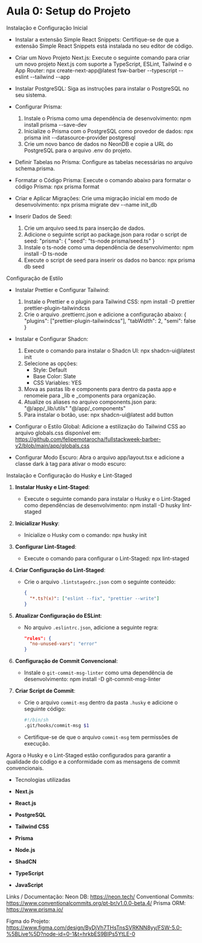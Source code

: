 # Aula 0: Setup do Projeto

Instalação e Configuração Inicial

- Instalar a extensão Simple React Snippets: Certifique-se de que a extensão Simple React Snippets está instalada no seu editor de código.

- Criar um Novo Projeto Next.js: Execute o seguinte comando para criar um novo projeto Next.js com suporte a TypeScript, ESLint, Tailwind e o App Router:
  npx create-next-app@latest fsw-barber --typescript --eslint --tailwind --app

- Instalar PostgreSQL: Siga as instruções para instalar o PostgreSQL no seu sistema.

- Configurar Prisma:
  1. Instale o Prisma como uma dependência de desenvolvimento:
     npm install prisma --save-dev
  2. Inicialize o Prisma com o PostgreSQL como provedor de dados:
     npx prisma init --datasource-provider postgresql
  3. Crie um novo banco de dados no NeonDB e copie a URL do PostgreSQL para o arquivo .env do projeto.

- Definir Tabelas no Prisma: Configure as tabelas necessárias no arquivo schema.prisma.

- Formatar o Código Prisma: Execute o comando abaixo para formatar o código Prisma:
  npx prisma format

- Criar e Aplicar Migrações: Crie uma migração inicial em modo de desenvolvimento:
  npx prisma migrate dev --name init_db

- Inserir Dados de Seed:
  1. Crie um arquivo seed.ts para inserção de dados.
  2. Adicione o seguinte script ao package.json para rodar o script de seed:
     "prisma": {
       "seed": "ts-node prisma/seed.ts"
     }
  3. Instale o ts-node como uma dependência de desenvolvimento:
     npm install -D ts-node
  4. Execute o script de seed para inserir os dados no banco:
     npx prisma db seed

Configuração de Estilo

- Instalar Prettier e Configurar Tailwind:
  1. Instale o Prettier e o plugin para Tailwind CSS:
     npm install -D prettier prettier-plugin-tailwindcss
  2. Crie o arquivo .prettierrc.json e adicione a configuração abaixo:
     {
       "plugins": ["prettier-plugin-tailwindcss"],
       "tabWidth": 2,
       "semi": false
     }

- Instalar e Configurar Shadcn:
  1. Execute o comando para instalar o Shadcn UI:
     npx shadcn-ui@latest init
  2. Selecione as opções:
     - Style: Default
     - Base Color: Slate
     - CSS Variables: YES
  3. Mova as pastas lib e components para dentro da pasta app e renomeie para _lib e _components para organização.
  4. Atualize os aliases no arquivo components.json para:
     "@/app/_lib/utils"
     "@/app/_components"
  5. Para instalar o botão, use:
     npx shadcn-ui@latest add button

- Configurar o Estilo Global: Adicione a estilização do Tailwind CSS ao arquivo globals.css disponível em: https://github.com/felipemotarocha/fullstackweek-barber-v2/blob/main/app/globals.css

- Configurar Modo Escuro: Abra o arquivo app/layout.tsx e adicione a classe dark à tag <html> para ativar o modo escuro:
  <html className="dark">


Instalação e Configuração do Husky e Lint-Staged

1. **Instalar Husky e Lint-Staged**:
   - Execute o seguinte comando para instalar o Husky e o Lint-Staged como dependências de desenvolvimento:
     npm install -D husky lint-staged

2. **Inicializar Husky**:
   - Inicialize o Husky com o comando:
     npx husky init

3. **Configurar Lint-Staged**:
   - Execute o comando para configurar o Lint-Staged:
     npx lint-staged

4. **Criar Configuração do Lint-Staged**:
   - Crie o arquivo `.lintstagedrc.json` com o seguinte conteúdo:
     ```json
     {
       "*.ts?(x)": ["eslint --fix", "prettier --write"]
     }
     ```

5. **Atualizar Configuração do ESLint**:
   - No arquivo `.eslintrc.json`, adicione a seguinte regra:
     ```json
     "rules": {
       "no-unused-vars": "error"
     }
     ```

6. **Configuração de Commit Convencional**:
   - Instale o `git-commit-msg-linter` como uma dependência de desenvolvimento:
     npm install -D git-commit-msg-linter

7. **Criar Script de Commit**:
   - Crie o arquivo `commit-msg` dentro da pasta `.husky` e adicione o seguinte código:
     ```sh
     #!/bin/sh
     .git/hooks/commit-msg $1
     ```
   - Certifique-se de que o arquivo `commit-msg` tem permissões de execução.

Agora o Husky e o Lint-Staged estão configurados para garantir a qualidade do código e a conformidade com as mensagens de commit convencionais.

- Tecnologias utilizadas

- **Next.js**
- **React.js**
- **PostgreSQL**
- **Tailwind CSS**
- **Prisma**
- **Node.js**
- **ShadCN**
- **TypeScript**
- **JavaScript**

Links / Documentação:
Neon DB: https://neon.tech/
Conventional Commits: https://www.conventionalcommits.org/pt-br/v1.0.0-beta.4/
Prisma ORM: https://www.prisma.io/

Figma do Projeto: https://www.figma.com/design/ByDjVh7THsTnsSVRKNN8yy/FSW-5.0-%5BLive%5D?node-id=0-1&t=hrkbES9BIPs5YtLE-0